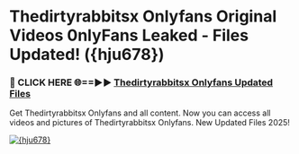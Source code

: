 # Thedirtyrabbitsx Onlyfans Original Videos 0nlyFans Leaked - Files Updated! ({hju678})

<h3>🔴 CLICK HERE 🌐==►► <a href="https://tinyurl.com/ms9xzufz" rel="nofollow">Thedirtyrabbitsx Onlyfans Updated Files</a></h3>

Get Thedirtyrabbitsx Onlyfans and all content. Now you can access all videos and pictures of Thedirtyrabbitsx Onlyfans. New Updated Files 2025!

[![{hju678}](https://i.imgur.com/PQ7UWWw.gif)](https://tinyurl.com/ms9xzufz)